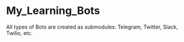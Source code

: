 # My_Learning_Bots
All types of Bots are created as submodules: Telegram, Twitter, Slack, Twilio, etc.
